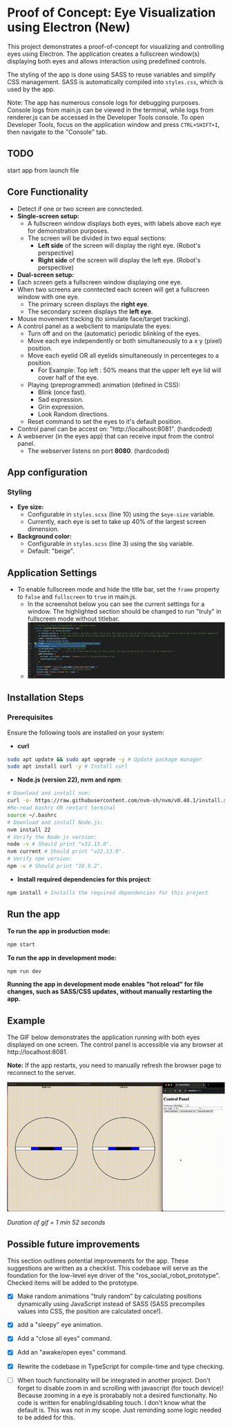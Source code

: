 # Proof of Concept: Eye Visualization using Electron (New)

This project demonstrates a proof-of-concept for visualizing and controlling eyes using Electron. The application creates a fullscreen window(s) displaying both eyes and allows interaction using predefined controls.

The styling of the app is done using SASS to reuse variables and simplify CSS management. SASS is automatically compiled into `styles.css`, which is used by the app.

Note: The app has numerous console logs for debugging purposes. Console logs from main.js can be viewed in the terminal, while logs from renderer.js can be accessed in the Developer Tools console. To open Developer Tools, focus on the application window and press `CTRL+SHIFT+I`, then navigate to the "Console" tab.

## TODO
start app from launch file

## Core Functionality
- Detect if one or two screen are conncteded.
- **Single-screen setup:**  
    - A fullscreen window displays both eyes, with labels above each eye for demonstration purposes.
    - The screen will be divided in two equal sections:
        - **Left side** of the screen will display the right eye. (Robot's perspective)
        - **Right side** of the screen will display the left eye. (Robot's perspective)
- **Dual-screen setup:**  
- Each screen gets a fullscreen window displaying one eye.
- When two screens are conntected each screen will get a fullscreen window with one eye.
    - The primary screen displays the **right eye**.
    - The secondary screen displays the **left eye**.
- Mouse movement tracking (to simulate face/target tracking).
- A control panel as a webclient to manipulate the eyes:
    - Turn off and on the (automatic) periodic blinking of the eyes.
    - Move each eye independently or both simultaneously to a x y (pixel) position.
    - Move each eyelid OR all eyelids simultaneously in percenteges to a position.
        - For Example: Top left : 50% means that the upper left eye lid will cover half of the eye.
    - Playing (preprogrammed) animation (defined in CSS):
        - Blink (once fast).
        - Sad expression.
        - Grin expression.
        - Look Random directions.
    - Reset command to set the eyes to it's default position.
 - Control panel can be accest on: "http://localhost:8081". (hardcoded)
 - A webserver (in the eyes app) that can receive input from the control panel.
    - The webserver listens on port **8080**. (hardcoded)
    

## App configuration

### Styling
- **Eye size:**
    - Configurable in `styles.scss` (line 10) using the `$eye-size` variable.
    - Currently, each eye is set to take up 40% of the largest screen dimension.
- **Background color:**
    - Configurable in `styles.scss` (line 3) using the `$bg` variable.
    - Default: "beige".

## Application Settings
- To enable fullscreen mode and hide the title bar, set the `frame` property to `false` and `fullscreen` to `true` in main.js.
    - In the screenshot below you can see the current settings for a window. The highlighted section should be changed to run "truly" in fullscreen mode without titlebar.
    - ![screen-settings](./Screen_settings.png) 

## Installation Steps

### Prerequisites

Ensure the following tools are installed on your system:

- **curl**
```bash
sudo apt update && sudo apt upgrade -y # Update package manager
sudo apt install curl -y # Install curl
```

- **Node.js (version 22), nvm and npm**:
```bash
# Download and install nvm:
curl -o- https://raw.githubusercontent.com/nvm-sh/nvm/v0.40.1/install.sh | bash
#Re-read bashrc OR restart terminal
source ~/.bashrc 
# Download and install Node.js:
nvm install 22
# Verify the Node.js version:
node -v # Should print "v22.13.0".
nvm current # Should print "v22.13.0".
# Verify npm version:
npm -v # Should print "10.9.2".
```

- **Install required dependencies for this project**:
```bash
npm install # Installs the required dependencies for this project
```


## Run the app


**To run the app in production mode:**
```bash
npm start
```

**To run the app in development mode:**
```bash
npm run dev
```
**Running the app in development mode enables "hot reload" for file changes, such as SASS/CSS updates, without manually restarting the app.**

## Example

The GIF below demonstrates the application running with both eyes displayed on one screen. The control panel is accessible via any browser at http://localhost:8081.

**Note:** If the app restarts, you need to manually refresh the browser page to reconnect to the server.

![eye-electron-new](./eye_electron_new.gif)

*Duration of gif = 1 min 52 seconds*

## Possible future improvements
This section outlines potential improvements for the app. These suggestions are written as a checklist. This codebase will serve as the foundation for the low-level eye driver of the "ros_social_robot_prototype". Checked items will be added to the prototype.

- [x] Make random animations "truly random" by calculating positions dynamically using JavaScript instead of SASS (SASS precompiles values into CSS, the position are calculated once!).

- [x] add a "sleepy" eye animation.
- [x] Add a "close all eyes" command.
- [x] Add an "awake/open eyes" command.
- [x] Rewrite the codebase in TypeScript for compile-time and type checking.

- [ ] When touch functionality will be integrated in another project. Don't forget to disable zoom in and scrolling with javascript (for touch device)! Because zooming in a eye is prorabably not a desired functionalty.
No code is written for enabling/disabling touch. I don't know what the default is. This was not in my scope. Just reminding some logic needed to be added for this.